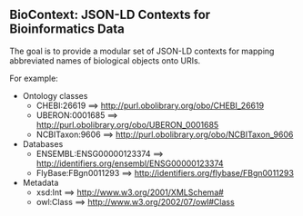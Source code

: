 ## BioContext: JSON-LD Contexts for Bioinformatics Data

The goal is to provide a modular set of JSON-LD contexts for mapping
abbreviated names of biological objects onto URIs.

For example:

 * Ontology classes
    * CHEBI:26619 ==> http://purl.obolibrary.org/obo/CHEBI_26619
    * UBERON:0001685 ==> http://purl.obolibrary.org/obo/UBERON_0001685
    * NCBITaxon:9606 ==> http://purl.obolibrary.org/obo/NCBITaxon_9606
 * Databases
    * ENSEMBL:ENSG00000123374 ==> http://identifiers.org/ensembl/ENSG00000123374
    * FlyBase:FBgn0011293 ==> http://identifiers.org/flybase/FBgn0011293
 * Metadata
    * xsd:Int ==> http://www.w3.org/2001/XMLSchema#
    * owl:Class ==> http://www.w3.org/2002/07/owl#Class
